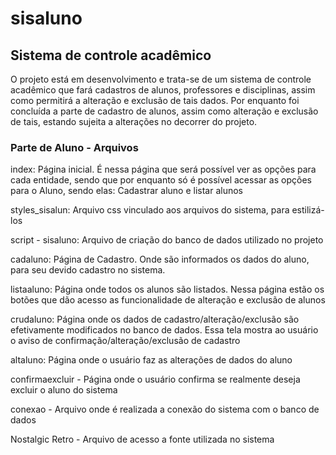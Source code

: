# sisaluno
<h2>Sistema de controle acadêmico</h2>
<p>O projeto está em desenvolvimento e trata-se de um sistema de controle acadêmico que fará cadastros de alunos, professores e disciplinas, assim como permitirá a alteração e exclusão de tais dados. Por enquanto foi concluída a parte de cadastro de alunos, assim como alteração e exclusão de tais, estando sujeita a alterações no decorrer do projeto. </p>
<h3>Parte de Aluno - Arquivos</h3>
<p>index: Página inicial. É nessa página que será possível ver as opções para cada entidade, sendo que por enquanto só é possível acessar as opções para o Aluno, sendo elas: Cadastrar aluno e listar alunos </p>

<p>styles_sisalun: Arquivo css vinculado aos arquivos do sistema, para estilizá-los  </p>

<p>script - sisaluno: Arquivo de criação do banco de dados utilizado no projeto </p>

<p>cadaluno: Página de Cadastro. Onde são informados os dados do aluno, para seu devido cadastro no sistema.</p>

<p>listaaluno: Página onde todos os alunos são listados. Nessa página estão os botões que dão acesso as funcionalidade de alteração e exclusão de alunos</p>

<p>crudaluno: Página onde os dados de cadastro/alteração/exclusão são efetivamente modificados no banco de dados. Essa tela mostra ao usuário o aviso de confirmação/alteração/exclusão de cadastro</p>

<p>altaluno: Página onde o usuário faz as alterações de dados do aluno</p>

<p>confirmaexcluir - Página onde o usuário confirma se realmente deseja excluir o aluno do sistema</p>

<p>conexao - Arquivo onde é realizada a conexão do sistema com o banco de dados</p>

<p>Nostalgic Retro - Arquivo de acesso a fonte utilizada no sistema</p>


